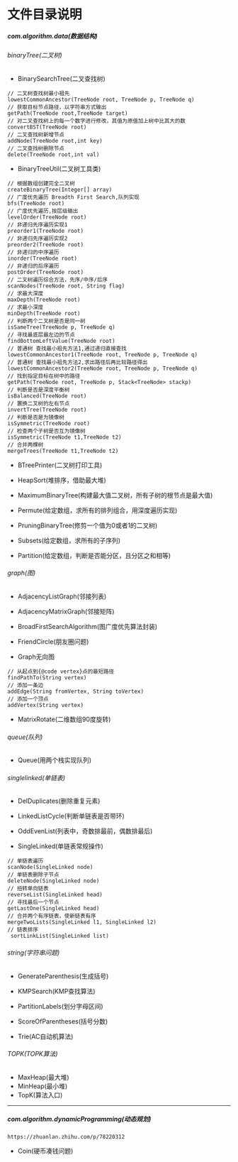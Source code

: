 # 文件目录说明

##### com.algorithm.data(数据结构)
###### binaryTree(二叉树)
+ BinarySearchTree(二叉查找树)
```
// 二叉树查找树最小祖先
lowestCommonAncestor(TreeNode root, TreeNode p, TreeNode q)
// 获取目标节点路径，以字符串方式输出
getPath(TreeNode root,TreeNode target)
// 对二叉查找树上的每一个数字进行修改，其值为原值加上树中比其大的数
convertBST(TreeNode root)
// 二叉查找树新增节点
addNode(TreeNode root,int key)
// 二叉查找树删除节点
delete(TreeNode root,int val)
```

+ BinaryTreeUtil(二叉树工具类)
```
// 根据数组创建完全二叉树
createBinaryTree(Integer[] array)
// 广度优先遍历 Breadth First Search,队列实现
bfs(TreeNode root)
// 广度优先遍历,按层级输出
levelOrder(TreeNode root)
// 非递归先序遍历实现1
preorder1(TreeNode root)
// 非递归先序遍历实现2
preorder2(TreeNode root)
// 非递归的中序遍历
inorder(TreeNode root)
// 非递归的后序遍历
postOrder(TreeNode root)
// 二叉树遍历综合方法，先序/中序/后序
scanNodes(TreeNode root, String flag)
// 求最大深度
maxDepth(TreeNode root)
// 求最小深度
minDepth(TreeNode root)
// 判断两个二叉树是否是同一树
isSameTree(TreeNode p, TreeNode q)
// 寻找最底层最左边的节点
findBottomLeftValue(TreeNode root)
// 普通树 查找最小祖先方法1,通过递归直接查找
lowestCommonAncestor1(TreeNode root, TreeNode p, TreeNode q)
// 普通树 查找最小祖先方法2,求出路径后再比较路径得出
lowestCommonAncestor2(TreeNode root, TreeNode p, TreeNode q)
// 找到指定目标在树中的路径
getPath(TreeNode root, TreeNode p, Stack<TreeNode> stackp)
// 判断是否是深度平衡树
isBalanced(TreeNode root)
// 置换二叉树的左右节点
invertTree(TreeNode root)
// 判断是否是为镜像树
isSymmetric(TreeNode root)
// 检查两个子树是否互为镜像树
isSymmetric(TreeNode t1,TreeNode t2)
// 合并两棵树
mergeTrees(TreeNode t1,TreeNode t2)
``` 

+ BTreePrinter(二叉树打印工具)

+ HeapSort(堆排序，借助最大堆)

+ MaximumBinaryTree(构建最大值二叉树，所有子树的根节点是最大值)

+ Permute(给定数组，求所有的排列组合，用深度遍历实现)

+ PruningBinaryTree(修剪一个值为0或者1的二叉树)

+ Subsets(给定数组，求所有的子序列)

+ Partition(给定数组，判断是否能分区，且分区之和相等)



###### graph(图)
+ AdjacencyListGraph(邻接列表)

+ AdjacencyMatrixGraph(邻接矩阵)

+ BroadFirstSearchAlgorithm(图广度优先算法封装)

+ FriendCircle(朋友圈问题)

+ Graph无向图
```
// 从起点到{@code vertex}点的最短路径
findPathTo(String vertex)
// 添加一条边
addEdge(String fromVertex, String toVertex)
// 添加一个顶点
addVertex(String vertex)
```

+ MatrixRotate(二维数组90度旋转)

###### queue(队列)
+ Queue(用两个栈实现队列)

###### singlelinked(单链表)
+ DelDuplicates(删除重复元素)

+ LinkedListCycle(判断单链表是否带环)

+ OddEvenList(列表中，奇数排最前，偶数排最后)

+ SingleLinked(单链表常规操作)
```
// 单链表遍历
scanNode(SingleLinked node)
// 单链表删除子节点 
deleteNode(SingleLinked node)
// 扭转单向链表
reverseList(SingleLinked head)
// 寻找最后一个节点
getLastOne(SingleLinked head)
// 合并两个有序链表，使新链表有序
mergeTwoLists(SingleLinked l1, SingleLinked l2)
// 链表排序
 sortLinkList(SingleLinked list)
```

###### string(字符串问题)
+ GenerateParenthesis(生成括号)

+ KMPSearch(KMP查找算法)

+ PartitionLabels(划分字母区间)

+ ScoreOfParentheses(括号分数)

+ Trie(AC自动机算法)

###### TOPK(TOPK算法)
+ MaxHeap(最大堆)
+ MinHeap(最小堆)
+ TopK(算法入口)

--- 

##### com.algorithm.dynamicProgramming(动态规划)
``` https://zhuanlan.zhihu.com/p/78220312 ```
+ Coin(硬币凑钱问题)